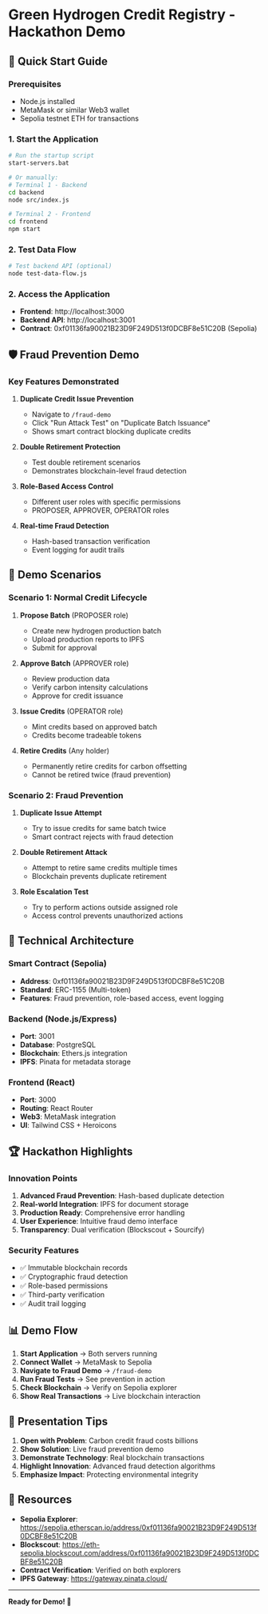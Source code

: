 # Green Hydrogen Credit Registry - Hackathon Demo

## 🚀 Quick Start Guide

### Prerequisites
- Node.js installed
- MetaMask or similar Web3 wallet
- Sepolia testnet ETH for transactions

### 1. Start the Application
```bash
# Run the startup script
start-servers.bat

# Or manually:
# Terminal 1 - Backend
cd backend
node src/index.js

# Terminal 2 - Frontend  
cd frontend
npm start
```

### 2. Test Data Flow
```bash
# Test backend API (optional)
node test-data-flow.js
```

### 2. Access the Application
- **Frontend**: http://localhost:3000
- **Backend API**: http://localhost:3001
- **Contract**: 0xf01136fa90021B23D9F249D513f0DCBF8e51C20B (Sepolia)

## 🛡️ Fraud Prevention Demo

### Key Features Demonstrated
1. **Duplicate Credit Issue Prevention**
   - Navigate to `/fraud-demo`
   - Click "Run Attack Test" on "Duplicate Batch Issuance"
   - Shows smart contract blocking duplicate credits

2. **Double Retirement Protection**
   - Test double retirement scenarios
   - Demonstrates blockchain-level fraud detection

3. **Role-Based Access Control**
   - Different user roles with specific permissions
   - PROPOSER, APPROVER, OPERATOR roles

4. **Real-time Fraud Detection**
   - Hash-based transaction verification
   - Event logging for audit trails

## 🎯 Demo Scenarios

### Scenario 1: Normal Credit Lifecycle
1. **Propose Batch** (PROPOSER role)
   - Create new hydrogen production batch
   - Upload production reports to IPFS
   - Submit for approval

2. **Approve Batch** (APPROVER role)
   - Review production data
   - Verify carbon intensity calculations
   - Approve for credit issuance

3. **Issue Credits** (OPERATOR role)
   - Mint credits based on approved batch
   - Credits become tradeable tokens

4. **Retire Credits** (Any holder)
   - Permanently retire credits for carbon offsetting
   - Cannot be retired twice (fraud prevention)

### Scenario 2: Fraud Prevention
1. **Duplicate Issue Attempt**
   - Try to issue credits for same batch twice
   - Smart contract rejects with fraud detection

2. **Double Retirement Attack**
   - Attempt to retire same credits multiple times
   - Blockchain prevents duplicate retirement

3. **Role Escalation Test**
   - Try to perform actions outside assigned role
   - Access control prevents unauthorized actions

## 🔧 Technical Architecture

### Smart Contract (Sepolia)
- **Address**: 0xf01136fa90021B23D9F249D513f0DCBF8e51C20B
- **Standard**: ERC-1155 (Multi-token)
- **Features**: Fraud prevention, role-based access, event logging

### Backend (Node.js/Express)
- **Port**: 3001
- **Database**: PostgreSQL
- **Blockchain**: Ethers.js integration
- **IPFS**: Pinata for metadata storage

### Frontend (React)
- **Port**: 3000
- **Routing**: React Router
- **Web3**: MetaMask integration
- **UI**: Tailwind CSS + Heroicons

## 🏆 Hackathon Highlights

### Innovation Points
1. **Advanced Fraud Prevention**: Hash-based duplicate detection
2. **Real-world Integration**: IPFS for document storage
3. **Production Ready**: Comprehensive error handling
4. **User Experience**: Intuitive fraud demo interface
5. **Transparency**: Dual verification (Blockscout + Sourcify)

### Security Features
- ✅ Immutable blockchain records
- ✅ Cryptographic fraud detection
- ✅ Role-based permissions
- ✅ Third-party verification
- ✅ Audit trail logging

## 📊 Demo Flow

1. **Start Application** → Both servers running
2. **Connect Wallet** → MetaMask to Sepolia
3. **Navigate to Fraud Demo** → `/fraud-demo`
4. **Run Fraud Tests** → See prevention in action
5. **Check Blockchain** → Verify on Sepolia explorer
6. **Show Real Transactions** → Live blockchain interaction

## 🎪 Presentation Tips

1. **Open with Problem**: Carbon credit fraud costs billions
2. **Show Solution**: Live fraud prevention demo
3. **Demonstrate Technology**: Real blockchain transactions
4. **Highlight Innovation**: Advanced fraud detection algorithms
5. **Emphasize Impact**: Protecting environmental integrity

## 🔗 Resources

- **Sepolia Explorer**: https://sepolia.etherscan.io/address/0xf01136fa90021B23D9F249D513f0DCBF8e51C20B
- **Blockscout**: https://eth-sepolia.blockscout.com/address/0xf01136fa90021B23D9F249D513f0DCBF8e51C20B
- **Contract Verification**: Verified on both explorers
- **IPFS Gateway**: https://gateway.pinata.cloud/

---

**Ready for Demo! 🚀**
